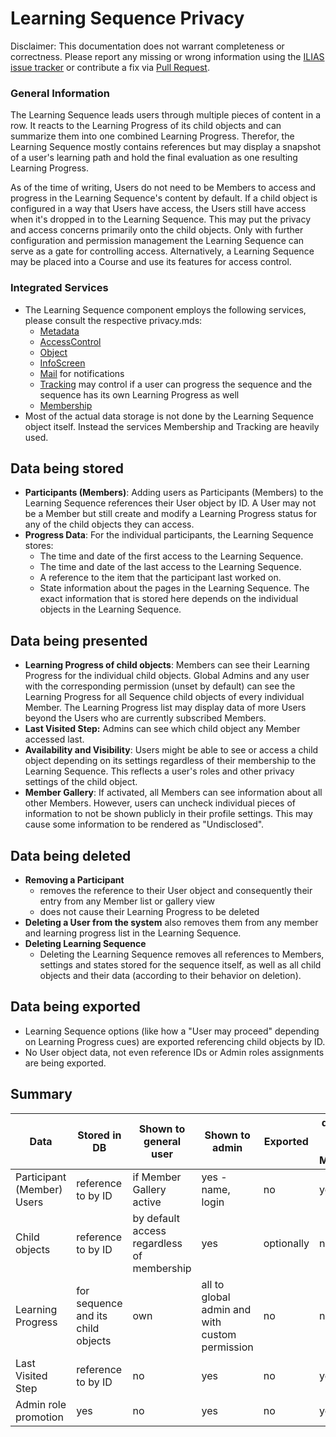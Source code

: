 # Learning Sequence Privacy

Disclaimer: This documentation does not warrant completeness or correctness. Please report any missing or wrong
information using the [ILIAS issue tracker](https://mantis.ilias.de) or contribute a fix
via [Pull Request](docs/development/contributing.md#pull-request-to-the-repositories).

### General Information

The Learning Sequence leads users through multiple pieces of content in a row. It reacts to the Learning Progress of its child objects and can summarize them into one combined Learning Progress. Therefor, the Learning Sequence mostly contains references but may display a snapshot of a user's learning path and hold the final evaluation as one resulting Learning Progress.

As of the time of writing, Users do not need to be Members to access and progress in the Learning Sequence's content by default. If a child object is configured in a way that Users have access, the Users still have access when it's dropped in to the Learning Sequence. This may put the privacy and access concerns primarily onto the child objects. Only with further configuration and permission management the Learning Sequence can serve as a gate for controlling access. Alternatively, a Learning Sequence may be placed into a Course and use its features for access control.

### Integrated Services

- The Learning Sequence component employs the following services, please consult the respective privacy.mds:
    - [Metadata](../MetaData/Privacy.md)
    - [AccessControl](../AccessControl/PRIVACY.md)
    - [Object](../ILIASObject/PRIVACY.md)
    - [InfoScreen](../InfoScreen/PRIVACY.md)
    - [Mail](../Mail/PRIVACY.md) for notifications
    - [Tracking](../Tracking/PRIVACY.md) may control if a user can progress the sequence and the sequence has its own Learning Progress as well
    - [Membership](../Membership/PRIVACY.md)
- Most of the actual data storage is not done by the Learning Sequence object itself. Instead the services Membership and Tracking are heavily used.

## Data being stored

- **Participants (Members)**: Adding users as Participants (Members) to the Learning Sequence references their User object by ID. A User may not be a Member but still create and modify a Learning Progress status for any of the child objects they can access.
- **Progress Data**: For the individual participants, the Learning Sequence stores:
  * The time and date of the first access to the Learning Sequence.
  * The time and date of the last access to the Learning Sequence.
  * A reference to the item that the participant last worked on.
  * State information about the pages in the Learning Sequence. The exact information that is stored here depends on the individual objects in the Learning Sequence.

## Data being presented

- **Learning Progress of child objects**: Members can see their Learning Progress for the individual child objects. Global Admins and any user with the corresponding permission (unset by default) can see the Learning Progress for all Sequence child objects of every individual Member. The Learning Progress list may display data of more Users beyond the Users who are currently subscribed Members.
- **Last Visited Step:** Admins can see which child object any Member accessed last.
- **Availability and Visibility**: Users might be able to see or access a child object depending on its settings regardless of their membership to the Learning Sequence. This reflects a user's roles and other privacy settings of the child object.
- **Member Gallery**: If activated, all Members can see information about all other Members. However, users can uncheck individual pieces of information to not be shown publicly in their profile settings. This may cause some information to be rendered as "Undisclosed".

## Data being deleted

- **Removing a Participant**
  - removes the reference to their User object and consequently their entry from any Member list or gallery view
  - does not cause their Learning Progress to be deleted
- **Deleting a User from the system** also removes them from any member and learning progress list in the Learning Sequence.
- **Deleting Learning Sequence**
  - Deleting the Learning Sequence removes all references to Members, settings and states stored for the sequence itself, as well as all child objects and their data (according to their behavior on deletion).

## Data being exported

- Learning Sequence options (like how a "User may proceed" depending on Learning Progress cues) are exported referencing child objects by ID.
- No User object data, not even reference IDs or Admin roles assignments are being exported.

## Summary

| Data                       | Stored in DB                       | Shown to general user                      | Shown to admin                                 | Exported   | deletes when rmv Member | deletes when rmv Sequence |
|----------------------------|------------------------------------|--------------------------------------------|------------------------------------------------|------------|-------------------------|---------------------------|
| Participant (Member) Users | reference to by ID                 | if Member Gallery active                   | yes - name, login                              | no         | yes                     | yes                       |
| Child objects              | reference to by ID                 | by default access regardless of membership | yes                                            | optionally | no                      | yes?                      |
| Learning Progress          | for sequence and its child objects | own                                        | all to global admin and with custom permission | no         | no                      | no?                       |
| Last Visited Step          | reference to by ID                 | no                                         | yes                                            | no         | yes                     | yes                       |
| Admin role promotion       | yes                                | no                                         | yes                                            | no         | yes                     | yes                       |
